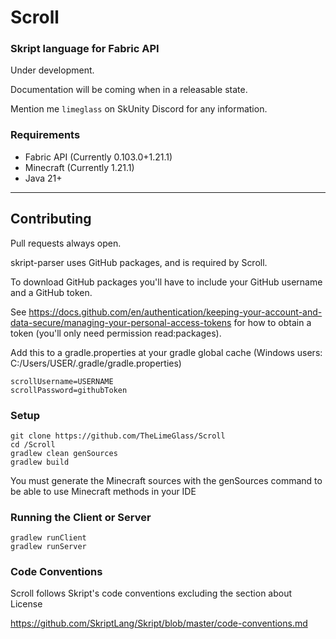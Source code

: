 # Scroll
### Skript language for Fabric API

Under development.

Documentation will be coming when in a releasable state.

Mention me `limeglass` on SkUnity Discord for any information.

### Requirements
- Fabric API (Currently 0.103.0+1.21.1)
- Minecraft (Currently 1.21.1)
- Java 21+

---

## Contributing

Pull requests always open.

skript-parser uses GitHub packages, and is required by Scroll.

To download GitHub packages you'll have to include your GitHub username and a GitHub token.

See https://docs.github.com/en/authentication/keeping-your-account-and-data-secure/managing-your-personal-access-tokens for how to obtain a token (you'll only need permission read:packages).

Add this to a gradle.properties at your gradle global cache (Windows users: C:/Users/USER/.gradle/gradle.properties)
```
scrollUsername=USERNAME
scrollPassword=githubToken
```

### Setup
```
git clone https://github.com/TheLimeGlass/Scroll
cd /Scroll
gradlew clean genSources
gradlew build
```
You must generate the Minecraft sources with the genSources command to be able to use Minecraft methods in your IDE

### Running the Client or Server
```
gradlew runClient
gradlew runServer
```

### Code Conventions
Scroll follows Skript's code conventions excluding the section about License

https://github.com/SkriptLang/Skript/blob/master/code-conventions.md
